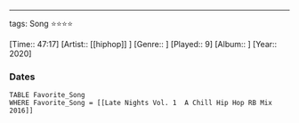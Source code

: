 ---
tags: Song ⭐⭐⭐⭐ 

[Time:: 47:17]
[Artist:: [[hiphop]] ]
[Genre:: ]
[Played:: 9]
[Album:: ]
[Year:: 2020]
### Dates
````dataview
TABLE Favorite_Song
WHERE Favorite_Song = [[Late Nights Vol. 1  A Chill Hip Hop RB Mix 2016]]
````